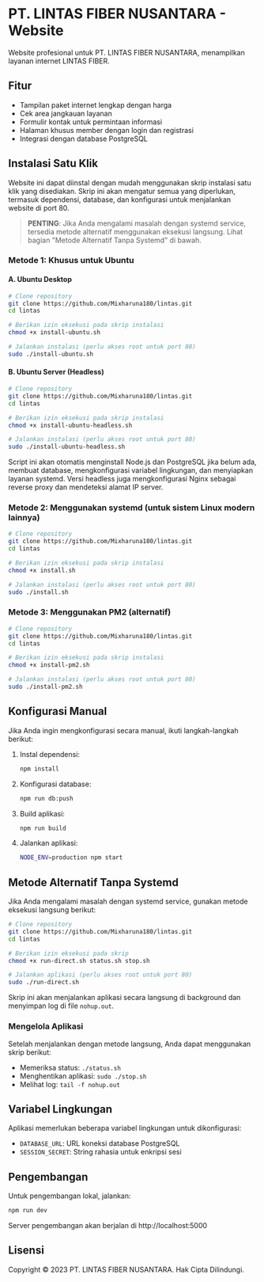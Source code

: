 # PT. LINTAS FIBER NUSANTARA - Website

Website profesional untuk PT. LINTAS FIBER NUSANTARA, menampilkan layanan internet LINTAS FIBER.

## Fitur

- Tampilan paket internet lengkap dengan harga
- Cek area jangkauan layanan
- Formulir kontak untuk permintaan informasi
- Halaman khusus member dengan login dan registrasi
- Integrasi dengan database PostgreSQL

## Instalasi Satu Klik

Website ini dapat diinstal dengan mudah menggunakan skrip instalasi satu klik yang disediakan. Skrip ini akan mengatur semua yang diperlukan, termasuk dependensi, database, dan konfigurasi untuk menjalankan website di port 80.

> **PENTING**: Jika Anda mengalami masalah dengan systemd service, tersedia metode alternatif menggunakan eksekusi langsung. Lihat bagian "Metode Alternatif Tanpa Systemd" di bawah.

### Metode 1: Khusus untuk Ubuntu

#### A. Ubuntu Desktop

```bash
# Clone repository
git clone https://github.com/Mixharuna180/lintas.git
cd lintas

# Berikan izin eksekusi pada skrip instalasi
chmod +x install-ubuntu.sh

# Jalankan instalasi (perlu akses root untuk port 80)
sudo ./install-ubuntu.sh
```

#### B. Ubuntu Server (Headless)

```bash
# Clone repository
git clone https://github.com/Mixharuna180/lintas.git
cd lintas

# Berikan izin eksekusi pada skrip instalasi
chmod +x install-ubuntu-headless.sh

# Jalankan instalasi (perlu akses root untuk port 80)
sudo ./install-ubuntu-headless.sh
```

Script ini akan otomatis menginstall Node.js dan PostgreSQL jika belum ada, membuat database, mengkonfigurasi variabel lingkungan, dan menyiapkan layanan systemd. Versi headless juga mengkonfigurasi Nginx sebagai reverse proxy dan mendeteksi alamat IP server.

### Metode 2: Menggunakan systemd (untuk sistem Linux modern lainnya)

```bash
# Clone repository
git clone https://github.com/Mixharuna180/lintas.git
cd lintas

# Berikan izin eksekusi pada skrip instalasi
chmod +x install.sh

# Jalankan instalasi (perlu akses root untuk port 80)
sudo ./install.sh
```

### Metode 3: Menggunakan PM2 (alternatif)

```bash
# Clone repository
git clone https://github.com/Mixharuna180/lintas.git
cd lintas

# Berikan izin eksekusi pada skrip instalasi
chmod +x install-pm2.sh

# Jalankan instalasi (perlu akses root untuk port 80)
sudo ./install-pm2.sh
```

## Konfigurasi Manual

Jika Anda ingin mengkonfigurasi secara manual, ikuti langkah-langkah berikut:

1. Instal dependensi:
   ```bash
   npm install
   ```

2. Konfigurasi database:
   ```bash
   npm run db:push
   ```

3. Build aplikasi:
   ```bash
   npm run build
   ```

4. Jalankan aplikasi:
   ```bash
   NODE_ENV=production npm start
   ```

## Metode Alternatif Tanpa Systemd

Jika Anda mengalami masalah dengan systemd service, gunakan metode eksekusi langsung berikut:

```bash
# Clone repository
git clone https://github.com/Mixharuna180/lintas.git
cd lintas

# Berikan izin eksekusi pada skrip
chmod +x run-direct.sh status.sh stop.sh

# Jalankan aplikasi (perlu akses root untuk port 80)
sudo ./run-direct.sh
```

Skrip ini akan menjalankan aplikasi secara langsung di background dan menyimpan log di file `nohup.out`. 

### Mengelola Aplikasi

Setelah menjalankan dengan metode langsung, Anda dapat menggunakan skrip berikut:

- Memeriksa status: `./status.sh`
- Menghentikan aplikasi: `sudo ./stop.sh`
- Melihat log: `tail -f nohup.out`

## Variabel Lingkungan

Aplikasi memerlukan beberapa variabel lingkungan untuk dikonfigurasi:

- `DATABASE_URL`: URL koneksi database PostgreSQL
- `SESSION_SECRET`: String rahasia untuk enkripsi sesi

## Pengembangan

Untuk pengembangan lokal, jalankan:

```bash
npm run dev
```

Server pengembangan akan berjalan di http://localhost:5000

## Lisensi

Copyright © 2023 PT. LINTAS FIBER NUSANTARA. Hak Cipta Dilindungi.